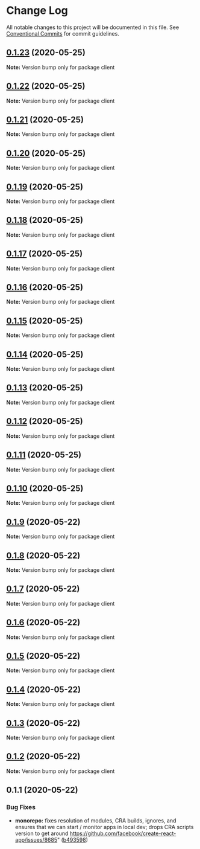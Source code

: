 # Change Log

All notable changes to this project will be documented in this file.
See [Conventional Commits](https://conventionalcommits.org) for commit guidelines.

## [0.1.23](https://github.com/mysticcoders/mysticrobots/compare/client@0.1.22...client@0.1.23) (2020-05-25)

**Note:** Version bump only for package client





## [0.1.22](https://github.com/mysticcoders/mysticrobots/compare/client@0.1.21...client@0.1.22) (2020-05-25)

**Note:** Version bump only for package client





## [0.1.21](https://github.com/mysticcoders/mysticrobots/compare/client@0.1.20...client@0.1.21) (2020-05-25)

**Note:** Version bump only for package client





## [0.1.20](https://github.com/mysticcoders/mysticrobots/compare/client@0.1.19...client@0.1.20) (2020-05-25)

**Note:** Version bump only for package client





## [0.1.19](https://github.com/mysticcoders/mysticrobots/compare/client@0.1.18...client@0.1.19) (2020-05-25)

**Note:** Version bump only for package client





## [0.1.18](https://github.com/mysticcoders/mysticrobots/compare/client@0.1.17...client@0.1.18) (2020-05-25)

**Note:** Version bump only for package client





## [0.1.17](https://github.com/mysticcoders/mysticrobots/compare/client@0.1.16...client@0.1.17) (2020-05-25)

**Note:** Version bump only for package client





## [0.1.16](https://github.com/mysticcoders/mysticrobots/compare/client@0.1.15...client@0.1.16) (2020-05-25)

**Note:** Version bump only for package client





## [0.1.15](https://github.com/mysticcoders/mysticrobots/compare/client@0.1.14...client@0.1.15) (2020-05-25)

**Note:** Version bump only for package client





## [0.1.14](https://github.com/mysticcoders/mysticrobots/compare/client@0.1.13...client@0.1.14) (2020-05-25)

**Note:** Version bump only for package client





## [0.1.13](https://github.com/mysticcoders/mysticrobots/compare/client@0.1.12...client@0.1.13) (2020-05-25)

**Note:** Version bump only for package client





## [0.1.12](https://github.com/mysticcoders/mysticrobots/compare/client@0.1.11...client@0.1.12) (2020-05-25)

**Note:** Version bump only for package client





## [0.1.11](https://github.com/mysticcoders/mysticrobots/compare/client@0.1.10...client@0.1.11) (2020-05-25)

**Note:** Version bump only for package client





## [0.1.10](https://github.com/mysticcoders/mysticrobots/compare/client@0.1.9...client@0.1.10) (2020-05-25)

**Note:** Version bump only for package client





## [0.1.9](https://github.com/mysticcoders/mysticrobots/compare/client@0.1.8...client@0.1.9) (2020-05-22)

**Note:** Version bump only for package client





## [0.1.8](https://github.com/mysticcoders/mysticrobots/compare/client@0.1.7...client@0.1.8) (2020-05-22)

**Note:** Version bump only for package client





## [0.1.7](https://github.com/mysticcoders/mysticrobots/compare/client@0.1.6...client@0.1.7) (2020-05-22)

**Note:** Version bump only for package client





## [0.1.6](https://github.com/mysticcoders/mysticrobots/compare/client@0.1.5...client@0.1.6) (2020-05-22)

**Note:** Version bump only for package client





## [0.1.5](https://github.com/mysticcoders/mysticrobots/compare/client@0.1.4...client@0.1.5) (2020-05-22)

**Note:** Version bump only for package client





## [0.1.4](https://github.com/mysticcoders/mysticrobots/compare/client@0.1.3...client@0.1.4) (2020-05-22)

**Note:** Version bump only for package client





## [0.1.3](https://github.com/mysticcoders/mysticrobots/compare/client@0.1.2...client@0.1.3) (2020-05-22)

**Note:** Version bump only for package client





## [0.1.2](https://github.com/mysticcoders/mysticrobots/compare/client@0.1.1...client@0.1.2) (2020-05-22)

**Note:** Version bump only for package client





## 0.1.1 (2020-05-22)


### Bug Fixes

* **monorepo:** fixes resolution of modules, CRA builds, ignores, and ensures that we can start / monitor apps in local dev; drops CRA scripts version to get around https://github.com/facebook/create-react-app/issues/8685" ([b493598](https://github.com/mysticcoders/mysticrobots/commit/b49359844154dd7e4d083100dd0093a80dd1a61f))
